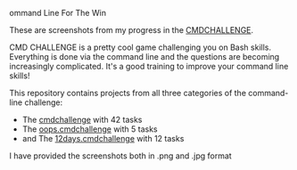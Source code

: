 ommand Line For The Win

These are screenshots from my progress in the [CMDCHALLENGE](https://cmdchallenge.com/). 

CMD CHALLENGE is a pretty cool game challenging you on Bash skills.
 Everything is done via the command line and the questions are becoming increasingly complicated.
 It's a good training to improve your command line skills!

This repository contains projects from all three categories of the command-line challenge:
- The [cmdchallenge](https://cmdchallenge.com/) with 42 tasks
- The [oops.cmdchallenge](https://oops.cmdchallenge.com/) with 5 tasks
- and The [12days.cmdchallenge](https://12days.cmdchallenge.com/) with 12 tasks


I have provided the screenshots both in .png and .jpg format
